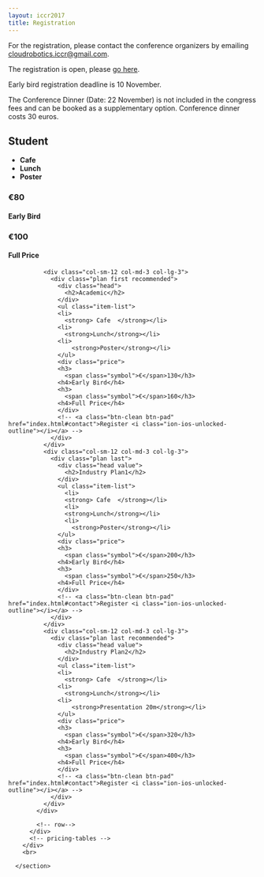 ```yaml
---
layout: iccr2017
title: Registration
---
```


For the registration, please contact the conference organizers by emailing <a href="mailto:cloudrobotics.iccr@gmail.com">cloudrobotics.iccr@gmail.com</a>.

The registration is open, please <a href="https://goo.gl/forms/0AcdbasAAwPrjiac2">go here</a>.

Early bird registration deadline is 10 November.

The Conference Dinner (Date: 22 November) is not included in the congress fees and can be booked as a supplementary option. Conference dinner costs 30 euros.

<section>
        <div class="col-centered col-lg-12">
          <div class="pricing-tables attached ">
            <div class="row ">
              <div class="col-sm-3 col-md-3 col-lg-3">
                <div class="plan  first">
                  <div class="head">
                    <h2>Student</h2>
                  </div>
                  <ul class="item-list">
                    <li>
                      <strong> Cafe  </strong></li>
                    <li>
                      <strong>Lunch</strong></li>
                      <li>
                        <strong> Poster </strong></li>
                  </ul>
                  <div class="price mediafix">
                    <h3>
                      <span class="symbol">€</span>80</h3>
                    <h4>Early Bird</h4>
                    <h3>
                      <span class="symbol">€</span>100</h3>
                    <h4>Full Price</h4>
                  </div>
                  <!-- <a class="btn-clean btn-pad" href="index.html#contact">Register <i class="ion-ios-unlocked-outline"></i></a> -->
                </div>
              </div>

              <div class="col-sm-12 col-md-3 col-lg-3">
                <div class="plan first recommended">
                  <div class="head">
                    <h2>Academic</h2>
                  </div>
                  <ul class="item-list">
                  <li>
                    <strong> Cafe  </strong></li>
                  <li>
                    <strong>Lunch</strong></li>
                  <li>
                      <strong>Poster</strong></li>
                  </ul>
                  <div class="price">
                  <h3>
                    <span class="symbol">€</span>130</h3>
                  <h4>Early Bird</h4>
                  <h3>
                    <span class="symbol">€</span>160</h3>
                  <h4>Full Price</h4>
                  </div>
                  <!-- <a class="btn-clean btn-pad" href="index.html#contact">Register <i class="ion-ios-unlocked-outline"></i></a> -->
                </div>
              </div>
              <div class="col-sm-12 col-md-3 col-lg-3">
                <div class="plan last">
                  <div class="head value">
                    <h2>Industry Plan1</h2>
                  </div>
                  <ul class="item-list">
                    <li>
                    <strong> Cafe  </strong></li>
                    <li>
                    <strong>Lunch</strong></li>
                    <li>
                      <strong>Poster</strong></li>
                  </ul>
                  <div class="price">
                  <h3>
                    <span class="symbol">€</span>200</h3>
                  <h4>Early Bird</h4>
                  <h3>
                    <span class="symbol">€</span>250</h3>
                  <h4>Full Price</h4>
                  </div>
                  <!-- <a class="btn-clean btn-pad" href="index.html#contact">Register <i class="ion-ios-unlocked-outline"></i></a> -->
                </div>
              </div>
              <div class="col-sm-12 col-md-3 col-lg-3">
                <div class="plan last recommended">
                  <div class="head value">
                    <h2>Industry Plan2</h2>
                  </div>
                  <ul class="item-list">
                  <li>
                    <strong> Cafe  </strong></li>
                  <li>
                    <strong>Lunch</strong></li>
                  <li>
                      <strong>Presentation 20m</strong></li>
                  </ul>
                  <div class="price">
                  <h3>
                    <span class="symbol">€</span>320</h3>
                  <h4>Early Bird</h4>
                  <h3>
                    <span class="symbol">€</span>400</h3>
                  <h4>Full Price</h4>
                  </div>
                  <!-- <a class="btn-clean btn-pad" href="index.html#contact">Register <i class="ion-ios-unlocked-outline"></i></a> -->
                </div>
              </div>
            </div>

            <!-- row-->
          </div>
          <!-- pricing-tables -->
        </div>
        <br>

      </section>

